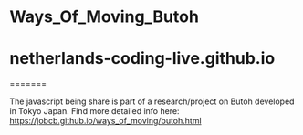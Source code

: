 # Ways_Of_Moving_Butoh
# netherlands-coding-live.github.io
=======


The javascript being share is part of a research/project on Butoh developed in Tokyo Japan. Find more detailed info here: https://jobcb.github.io/ways_of_moving/butoh.html
